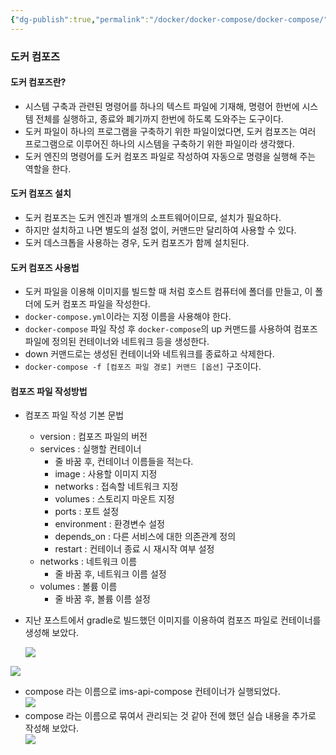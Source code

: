 ```yaml
---
{"dg-publish":true,"permalink":"/docker/docker-compose/docker-compose/","dgPassFrontmatter":true}
---
```

### 도커 컴포즈

#### 도커 컴포즈란?

- 시스템 구축과 관련된 명령어를 하나의 텍스트 파일에 기재해, 명령어 한번에 시스템 전체를 실행하고, 종료와 폐기까지 한번에 하도록 도와주는 도구이다.
- 도커 파일이 하나의 프로그램을 구축하기 위한 파일이었다면, 도커 컴포즈는 여러 프로그램으로 이루어진 하나의 시스템을 구축하기 위한 파일이라 생각했다.
- 도커 엔진의 명령어를 도커 컴포즈 파일로 작성하여 자동으로 명령을 실행해 주는 역할을 한다.

#### 도커 컴포즈 설치

- 도커 컴포즈는 도커 엔진과 별개의 소프트웨어이므로, 설치가 필요하다.
- 하지만 설치하고 나면 별도의 설정 없이, 커맨드만 달리하여 사용할 수 있다.
- 도커 데스크톱을 사용하는 경우, 도커 컴포즈가 함께 설치된다.

#### 도커 컴포즈 사용법

- 도커 파일을 이용해 이미지를 빌드할 때 처럼 호스트 컴퓨터에 폴더를 만들고, 이 폴더에 도커 컴포즈 파일을 작성한다.
- `docker-compose.yml`이라는 지정 이름을 사용해야 한다.
- `docker-compose` 파일 작성 후 `docker-compose`의 up 커맨드를 사용하여 컴포즈 파일에 정의된 컨테이너와 네트워크 등을 생성한다.
- down 커맨드로는 생성된 컨테이너와 네트워크를 종료하고 삭제한다.
- `docker-compose -f [컴포즈 파일 경로] 커맨드 [옵션]` 구조이다.

#### 컴포즈 파일 작성방법

- 컴포즈 파일 작성 기본 문법
    - version : 컴포즈 파일의 버전
    - services : 실행할 컨테이너
        - 줄 바꿈 후, 컨테이너 이름들을 적는다.
        - image : 사용할 이미지 지정
        - networks : 접속할 네트워크 지정
        - volumes : 스토리지 마운트 지정
        - ports : 포트 설정
        - environment : 환경변수 설정
        - depends_on : 다른 서비스에 대한 의존관계 정의
        - restart : 컨테이너 종료 시 재시작 여부 설정
    - networks : 네트워크 이름
        - 줄 바꿈 후, 네트워크 이름 설정
    - volumes : 볼륨 이름
        - 줄 바꿈 후, 볼륨 이름 설정
- 지난 포스트에서 gradle로 빌드했던 이미지를 이용하여 컴포즈 파일로 컨테이너를 생성해 보았다.  
    
    ![](https://i.imgur.com/cit1I1q.png)
    

![](https://i.imgur.com/AzFVdip.png)

- compose 라는 이름으로 ims-api-compose 컨테이너가 실행되었다.  
    ![](https://i.imgur.com/FdxhIeE.png)
- compose 라는 이름으로 묶여서 관리되는 것 같아 전에 했던 실습 내용을 추가로 작성해 보았다.  
    ![](https://i.imgur.com/KnmNhJ8.png)